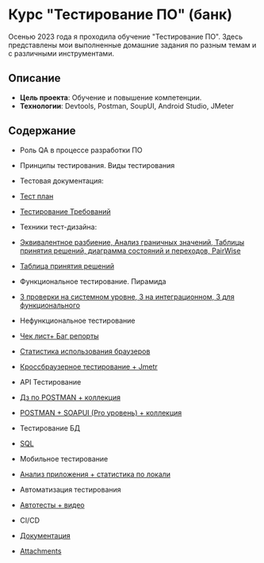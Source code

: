 # Курс "Тестирование ПО" (банк)

Осенью 2023 года я проходила обучение "Тестирование ПО". Здесь представлены мои выполненные домашние задания по разным темам и с различными инструментами. 

## Описание

- **Цель проекта**: Обучение и повышение компетенции.
- **Технологии**: Devtools, Postman, SoupUI, Android Studio, JMeter

## Содержание

- Роль QA в процессе разработки ПО 
- Принципы тестирования. Виды тестирования 
- Тестовая документация:
- [Тест план](https://docs.google.com/document/d/1ibQriakJQmyZGfV2jebcQPUoRob62V9yqKzODeIiPSc/edit?usp=drive_link)
- [Тестирование Требований](https://docs.google.com/document/d/1aGnhVbPwWto6gGx-kpmsOX4ouZWHkuA1nX3_YhKJ090/edit?usp=drive_link)
- Техники тест-дизайна:
- [Эквивалентное разбиение, Анализ граничных значений, Таблицы принятия решений, диаграмма состояний и переходов, PairWise](https://docs.google.com/document/d/1wmLoYAthbrOiok1nx7I_yJVDUG6b3kI2TWT-tPEe0eY/edit)
- [Таблица принятия решений](https://docs.google.com/spreadsheets/d/1ssf0xivUAI7-r-MMnjD_fR9EwoFLDqj0WfUP_WxTM0o/edit?usp=drive_link)
- Функциональное тестирование. Пирамида
- [3 проверки на системном уровне, 3 на интеграционном, 3 для функционального](https://docs.google.com/spreadsheets/d/1iuigCxqe-fu41K1kMv8VbbeqTy6Q_2aazgbNvld_OS0/edit#gid=0)
- Нефункциональное тестирование
- [Чек лист+ Баг репорты](https://docs.google.com/spreadsheets/d/17g_UoM9pISOTEM9nd1lk6TT2nnw-8ULE2nmxYCaTK94/edit#gid=1604013869)
- [Статистика использования браузеров](https://docs.google.com/document/d/1scFLoM5sSILjR1J1o9dZC0otVAgHrEA4FGSjSsypUFc/edit)
- [Кроссбраузерное тестирование + Jmetr](https://docs.google.com/document/d/1xqbJHnSE-q8Rdeh0shhnRViE_KlJIy1gUN2Ji5JQs0Q/edit)
- API Тестирование
- [Дз по POSTMAN + коллекция](https://docs.google.com/document/d/12PK71_m90JvuqOPw9fiNQyjXEBOCoLbTf-DZyZhU5Z0/edit)
- [POSTMAN + SOAPUI (Pro уровень) + коллекция](https://docs.google.com/document/d/1GLLBZujwA-WJinWxYpln8_wlgZpwLBJCwDvV5goTULs/edit)
- Тестирование БД
- [SQL](https://docs.google.com/document/d/1mnndK6fDweqrOvLyffVT9nfy-RtrAtZ0xSv3H6qdyNM/edit)
- Мобильное тестирование
- [Анализ приложения + статистика по локали](https://docs.google.com/document/d/1SUQ2ewfhTEEt2wVzIrcD9zz1xYjNDw9S4DKy_lweP-w/edit)
- Автоматизация тестирования
- [Автотесты + видео](https://docs.google.com/document/d/1Z6Fpu2JmFvPICPSwUV-2aZcU5U3n7vA2Af5p9tdMb4Y/edit)
- CI/CD 

- [Документация](Documents/)
- [Attachments](Screenshots/)
